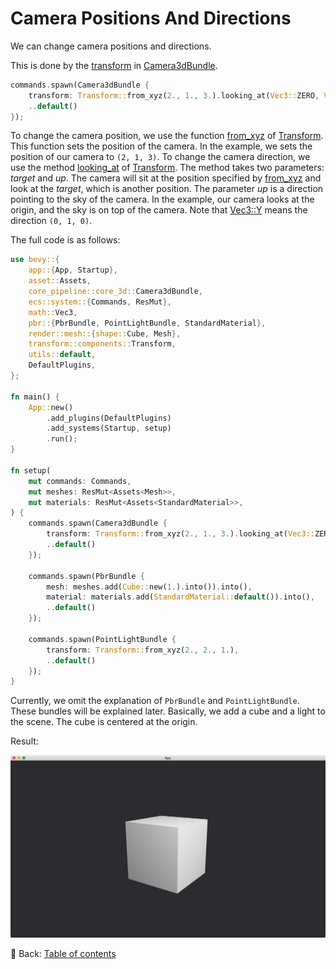 # Camera Positions And Directions

We can change camera positions and directions.

This is done by the [transform](https://docs.rs/bevy/latest/bevy/core_pipeline/core_3d/struct.Camera3dBundle.html#structfield.transform) in [Camera3dBundle](https://docs.rs/bevy/latest/bevy/core_pipeline/core_3d/struct.Camera3dBundle.html).

```rust
commands.spawn(Camera3dBundle {
    transform: Transform::from_xyz(2., 1., 3.).looking_at(Vec3::ZERO, Vec3::Y),
    ..default()
});
```

To change the camera position, we use the function [from_xyz](https://docs.rs/bevy/latest/bevy/transform/components/struct.Transform.html#method.from_xyz) of [Transform](https://docs.rs/bevy/latest/bevy/transform/components/struct.Transform.html).
This function sets the position of the camera.
In the example, we sets the position of our camera to `(2, 1, 3)`.
To change the camera direction, we use the method [looking_at](https://docs.rs/bevy/latest/bevy/transform/components/struct.Transform.html#method.looking_at) of [Transform](https://docs.rs/bevy/latest/bevy/transform/components/struct.Transform.html).
The method takes two parameters: *target* and *up*.
The camera will sit at the position specified by [from_xyz](https://docs.rs/bevy/latest/bevy/transform/components/struct.Transform.html#method.from_xyz) and look at the *target*, which is another position.
The parameter *up* is a direction pointing to the sky of the camera.
In the example, our camera looks at the origin, and the sky is on top of the camera.
Note that [Vec3::Y](https://docs.rs/bevy/latest/bevy/math/struct.Vec3.html#associatedconstant.Y) means the direction `(0, 1, 0)`.

The full code is as follows:

```rust
use bevy::{
    app::{App, Startup},
    asset::Assets,
    core_pipeline::core_3d::Camera3dBundle,
    ecs::system::{Commands, ResMut},
    math::Vec3,
    pbr::{PbrBundle, PointLightBundle, StandardMaterial},
    render::mesh::{shape::Cube, Mesh},
    transform::components::Transform,
    utils::default,
    DefaultPlugins,
};

fn main() {
    App::new()
        .add_plugins(DefaultPlugins)
        .add_systems(Startup, setup)
        .run();
}

fn setup(
    mut commands: Commands,
    mut meshes: ResMut<Assets<Mesh>>,
    mut materials: ResMut<Assets<StandardMaterial>>,
) {
    commands.spawn(Camera3dBundle {
        transform: Transform::from_xyz(2., 1., 3.).looking_at(Vec3::ZERO, Vec3::Y),
        ..default()
    });

    commands.spawn(PbrBundle {
        mesh: meshes.add(Cube::new(1.).into()).into(),
        material: materials.add(StandardMaterial::default()).into(),
        ..default()
    });

    commands.spawn(PointLightBundle {
        transform: Transform::from_xyz(2., 2., 1.),
        ..default()
    });
}
```

Currently, we omit the explanation of `PbrBundle` and `PointLightBundle`.
These bundles will be explained later.
Basically, we add a cube and a light to the scene.
The cube is centered at the origin.

Result:

![Camera Positions And Directions](./pic/camera_positions_and_directions.png)

<!-- :arrow_right:  Next:  -->

:blue_book: Back: [Table of contents](./../README.md)
